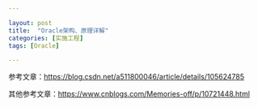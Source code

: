 ```yaml
---

layout: post
title:  "Oracle架构、原理详解"
categories: [实施工程]
tags: [Oracle]

---
```


参考文章：<https://blog.csdn.net/a511800046/article/details/105624785>  

其他参考文章：<https://www.cnblogs.com/Memories-off/p/10721448.html>  